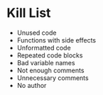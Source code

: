 Kill List
=========
* Unused code 
* Functions with side effects
* Unformatted code
* Repeated code blocks
* Bad variable names
* Not enough comments
* Unnecessary comments
* No author
